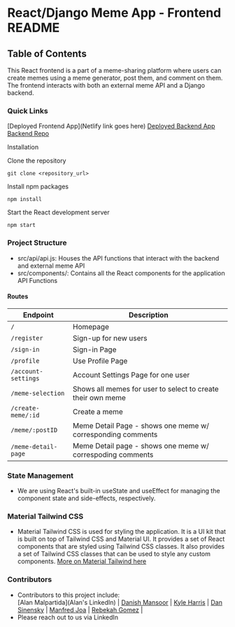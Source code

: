 # React/Django Meme App - Frontend README

## Table of Contents

This React frontend is a part of a meme-sharing platform where users can create memes using a meme generator, post them, and comment on them. The frontend interacts with both an external meme API and a Django backend.

### Quick Links

[Deployed Frontend App](Netlify link goes here)
[Deployed Backend App](https://you-and-meme-backend-6abb25257062.herokuapp.com)
[Backend Repo](https://github.com/DanSinensky/you_and_meme_backend)

Installation

Clone the repository

```
git clone <repository_url>
```

Install npm packages

```
npm install
```

Start the React development server

```
npm start
```

### Project Structure

- src/api/api.js: Houses the API functions that interact with the backend and external meme API
- src/components/: Contains all the React components for the application
  API Functions

#### Routes

| Endpoint            | Description                                                 |
| ------------------- | ----------------------------------------------------------- |
| `/`                 | Homepage                                                    |
| `/register`         | Sign-up for new users                                       |
| `/sign-in`          | Sign-in Page                                                |
| `/profile`          | Use Profile Page                                            |
| `/account-settings` | Account Settings Page for one user                          |
| `/meme-selection`   | Shows all memes for user to select to create their own meme |
| `/create-meme/:id`  | Create a meme                                               |
| `/meme/:postID`     | Meme Detail Page - shows one meme w/ corresponding comments |
| `/meme-detail-page` | Meme Detail page - shows one meme w/ correspoding comments  |

### State Management

- We are using React's built-in useState and useEffect for managing the component state and side-effects, respectively.

### Material Tailwind CSS

- Material Tailwind CSS is used for styling the application. It is a UI kit that is built on top of Tailwind CSS and Material UI. It provides a set of React components that are styled using Tailwind CSS classes. It also provides a set of Tailwind CSS classes that can be used to style any custom components.
  [More on Material Tailwind here](https://www.material-tailwind.com)

### Contributors

- Contributors to this project include: <br>
  [Alan Malpartida](Alan's LinkedIn) | [Danish Mansoor](https://www.linkedin.com/in/danishhhm/) | [Kyle Harris](https://www.linkedin.com/in/kyleharris007/) | [Dan Sinensky](https://www.linkedin.com/in/dansinensky/) | [Manfred Joa](https://www.linkedin.com/in/manfredjoa/) | [Rebekah Gomez](https://www.linkedin.com/in/rebekah-gomez/) |
- Please reach out to us via LinkedIn
